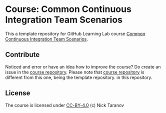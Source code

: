 # Course: Common Continuous Integration Team Scenarios
This a template repository for GitHub Learning Lab course [Common Continuous Integration Team Scenarios](https://lab.github.com/ntaranov/common-continuous-integration-team-scenarios-course).  

## Contribute
Noticed and error or have an idea how to improve the course? Do create an issue in the [course repository](https://github.com/ntaranov/continuous-integration-team-scenarios-course). Please note that [course repository](https://github.com/ntaranov/continuous-integration-team-scenarios-course) is different from this one, being the template repository.  in this repository.  

## License
The course is licensed under [CC-BY-4.0](https://github.com/ntaranov/continuous-integration-team-scenarios-course/blob/master/LICENSE) (c) Nick Taranov  
